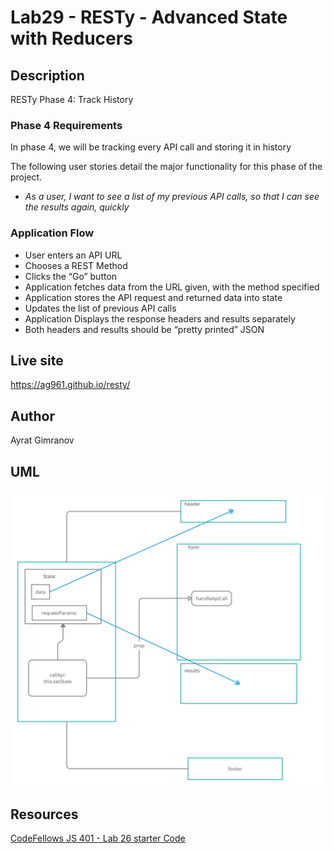 # Lab29 - RESTy - Advanced State with Reducers

## Description

RESTy Phase 4: Track History

### Phase 4 Requirements

In phase 4, we will be tracking every API call and storing it in history

The following user stories detail the major functionality for this phase of the project.

- *As a user, I want to see a list of my previous API calls, so that I can see the results again, quickly*

### Application Flow

- User enters an API URL
- Chooses a REST Method
- Clicks the “Go” button
- Application fetches data from the URL given, with the method specified
- Application stores the API request and returned data into state
- Updates the list of previous API calls
- Application Displays the response headers and results separately
- Both headers and results should be “pretty printed” JSON

## Live site

<https://ag961.github.io/resty/>

## Author

Ayrat Gimranov

## UML

![UML](./src/img/UML_lab26.png)

<!-- ## CodeSandbox links

[Link](https://codesandbox.io/s/sharp-cookies-ilwg4) -->

## Resources

[CodeFellows JS 401 - Lab 26 starter Code](https://github.com/codefellows/seattle-javascript-401n19/tree/main/class-26/lab/starter-code)
